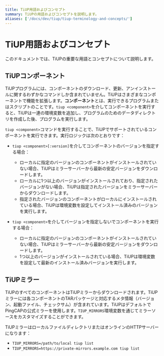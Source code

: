 ```yaml
---
title: TiUP用語およびコンセプト
summary: TiUPの用語およびコンセプトを説明します。
aliases: ['/docs/dev/tiup/tiup-terminology-and-concepts/']
---
```


# TiUP用語およびコンセプト

このドキュメントでは、TiUPの重要な用語とコンセプトについて説明します。

## TiUPコンポーネント

TiUPプログラムには、コンポーネントのダウンロード、更新、アンインストールに関するわずかなコマンドしか含まれていません。TiUPはさまざまなコンポーネントで機能を拡張します。**コンポーネント**とは、実行できるプログラムまたはスクリプトのことです。`tiup <component>`を介してコンポーネントを実行すると、TiUPは一連の環境変数を追加し、プログラムのためのデータディレクトリを作成した後、プログラムを実行します。

`tiup <component>`コマンドを実行することで、TiUPでサポートされているコンポーネントを実行できます。実行ロジックは次のとおりです：

+ `tiup <component>[:version]`を介してコンポーネントのバージョンを指定する場合：

    - ローカルに指定のバージョンのコンポーネントがインストールされていない場合、TiUPはミラーサーバーから最新の安定バージョンをダウンロードします。
    - ローカルに1つ以上のバージョンがインストールされており、指定されたバージョンがない場合、TiUPは指定されたバージョンをミラーサーバーからダウンロードします。
    - 指定されたバージョンのコンポーネントがローカルにインストールされている場合、TiUPは環境変数を設定してインストール済みのバージョンを実行します。

+ `tiup <component>`を介してバージョンを指定しないでコンポーネントを実行する場合：

    - ローカルに指定のバージョンのコンポーネントがインストールされていない場合、TiUPはミラーサーバーから最新の安定バージョンをダウンロードします。
    - 1つ以上のバージョンがインストールされている場合、TiUPは環境変数を設定して最新のインストール済みバージョンを実行します。

## TiUPミラー

TiUPのすべてのコンポーネントはTiUPミラーからダウンロードされます。TiUPミラーには各コンポーネントのTARパッケージと対応するメタ情報（バージョン、起動ファイル、チェックサム）が含まれています。TiUPはデフォルトでPingCAPの公式ミラーを使用します。`TIUP_MIRRORS`環境変数を通じてミラーソースをカスタマイズすることができます。

TiUPミラーはローカルファイルディレクトリまたはオンラインのHTTPサーバーになります：

+ `TIUP_MIRRORS=/path/to/local tiup list`
+ `TIUP_MIRRORS=https://private-mirrors.example.com tiup list`